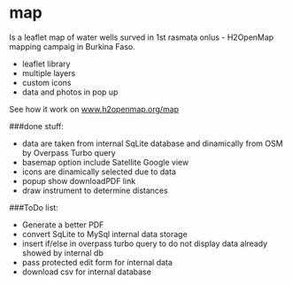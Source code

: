 # map
Is a leaflet map of water wells surved in 1st rasmata onlus - H2OpenMap mapping campaig in Burkina Faso.
- leaflet library
- multiple layers
- custom icons
- data and photos in pop up

See how it work on www.h2openmap.org/map

###done stuff:

- data are taken from internal SqLite database and dinamically from OSM by Overpass Turbo query
- basemap option include Satellite Google view
- icons are dinamically selected due to data
- popup show downloadPDF link
- draw instrument to determine distances


###ToDo list:

- Generate a better PDF
- convert SqLite to MySql internal data storage
- insert if/else in overpass turbo query to do not display data already showed by internal db
- pass protected edit form for internal data
- download csv for internal database



